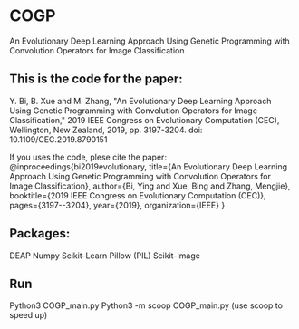 # COGP
An Evolutionary Deep Learning Approach Using Genetic Programming with Convolution Operators for Image Classification


This is the code for the paper:
------
Y. Bi, B. Xue and M. Zhang, "An Evolutionary Deep Learning Approach Using Genetic Programming with Convolution Operators for Image Classification," 2019 IEEE Congress on Evolutionary Computation (CEC), Wellington, New Zealand, 2019, pp. 3197-3204.
doi: 10.1109/CEC.2019.8790151

If you uses the code, plese cite the paper:
  @inproceedings{bi2019evolutionary,
  title={An Evolutionary Deep Learning Approach Using Genetic Programming with Convolution Operators for Image Classification},
  author={Bi, Ying and Xue, Bing and Zhang, Mengjie},
  booktitle={2019 IEEE Congress on Evolutionary Computation (CEC)},
  pages={3197--3204},
  year={2019},
  organization={IEEE}
  }

Packages:
-----
DEAP
Numpy
Scikit-Learn
Pillow (PIL)
Scikit-Image

Run
----
Python3 COGP_main.py
Python3 -m scoop COGP_main.py  (use scoop to speed up)
